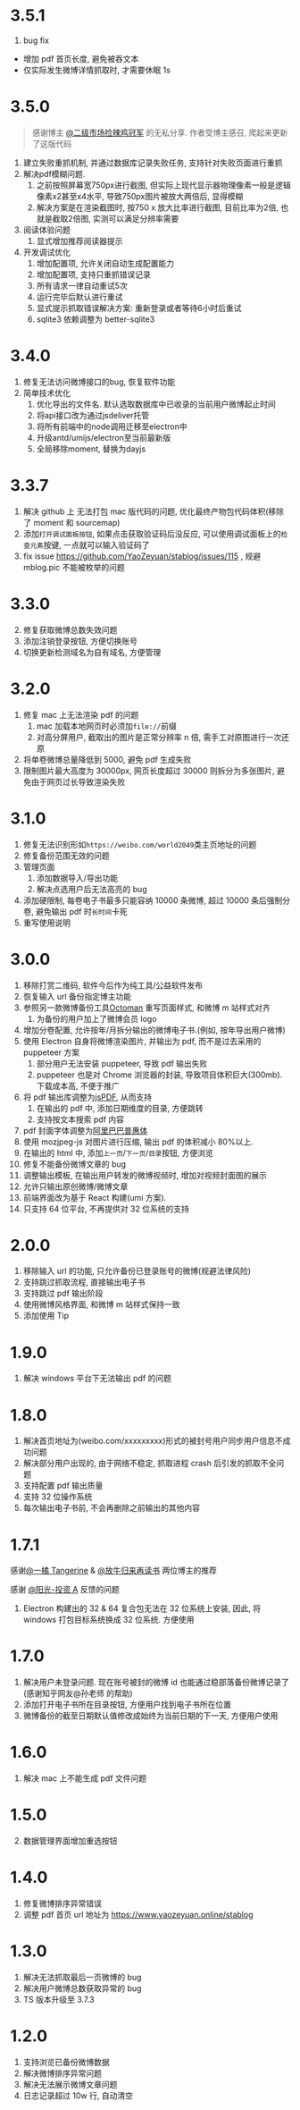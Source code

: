 # 3.5.1

1.  bug fix
- 增加 pdf 首页长度, 避免被吞文本 
- 仅实际发生微博详情抓取时, 才需要休眠 1s

# 3.5.0

> 感谢博主 [@二级市场捡辣鸡冠军](https://weibo.com/u/7519797263) 的无私分享. 作者受博主感召, 爬起来更新了这版代码 

1.  建立失败重抓机制, 并通过数据库记录失败任务, 支持针对失败页面进行重抓
2.  解决pdf模糊问题. 
    1.  之前按照屏幕宽750px进行截图, 但实际上现代显示器物理像素一般是逻辑像素x2甚至x4水平, 导致750px图片被放大两倍后, 显得模糊
    2.  解决方案是在渲染截图时, 按750 x 放大比率进行截图, 目前比率为2倍, 也就是截取2倍图, 实测可以满足分辨率需要
3.  阅读体验问题
    1.  显式增加推荐阅读器提示
4.  开发调试优化
    1.  增加配置项, 允许关闭自动生成配置能力
    2.  增加配置项, 支持只重抓错误记录
    3.  所有请求一律自动重试5次
    4.  运行完毕后默认进行重试
    5.  显式提示抓取错误解决方案: 重新登录或者等待6小时后重试
    6.  sqlite3 依赖调整为 better-sqlite3

# 3.4.0

1.  修复无法访问微博接口的bug, 恢复软件功能
2.  简单技术优化
    1.  优化导出的文件名. 默认选取数据库中已收录的当前用户微博起止时间
    2.  将api接口改为通过jsdeliver托管
    3.  将所有前端中的node调用迁移至electron中
    4.  升级antd/umijs/electron至当前最新版
    5.  全局移除moment, 替换为dayjs

# 3.3.7

1.  解决 github 上 无法打包 mac 版代码的问题, 优化最终产物包代码体积(移除了 moment 和 sourcemap)
2.  添加`打开调试面板按钮`, 如果点击获取验证码后没反应, 可以使用调试面板上的`检查元素`按键, 一点就可以输入验证码了
3.  fix issue https://github.com/YaoZeyuan/stablog/issues/115 , 规避 mblog.pic 不能被枚举的问题

# 3.3.0

2.  修复获取微博总数失效问题
3.  添加注销登录按钮, 方便切换账号
4.  切换更新检测域名为自有域名, 方便管理

# 3.2.0

1.  修复 mac 上无法渲染 pdf 的问题
    1.  mac 加载本地网页时必须加`file://`前缀
    2.  对高分屏用户, 截取出的图片是正常分辨率 n 倍, 需手工对原图进行一次还原
2.  将单卷微博总量降低到 5000, 避免 pdf 生成失败
3.  限制图片最大高度为 30000px, 网页长度超过 30000 则拆分为多张图片, 避免由于网页过长导致渲染失败

# 3.1.0

1.  修复无法识别形如`https://weibo.com/world2049`类主页地址的问题
2.  修复备份范围无效的问题
3.  管理页面
    1.  添加数据导入/导出功能
    2.  解决点选用户后无法高亮的 bug
4.  添加硬限制, 每卷电子书最多只能容纳 10000 条微博, 超过 10000 条后强制分卷, 避免输出 pdf 时`长时间`卡死
5.  重写使用说明

# 3.0.0

1.  移除打赏二维码, 软件今后作为纯工具/公益软件发布
2.  恢复输入 url 备份指定博主功能
3.  参照另一款微博备份工具[Octoman](https://chrome.google.com/webstore/detail/octoman%E5%BE%AE%E5%8D%9A%E5%A4%87%E4%BB%BD/pojodomdlpobompicdllljgiomnfpmho?hl=zh-CN) 重写页面样式, 和微博 m 站样式对齐
    1.  为备份的用户加上了微博会员 logo
4.  增加分卷配置, 允许按年/月拆分输出的微博电子书.(例如, 按年导出用户微博)
5.  使用 Electron 自身将微博渲染图片, 并输出为 pdf, 而不是过去采用的 puppeteer 方案
    1.  部分用户无法安装 puppeteer, 导致 pdf 输出失败
    2.  puppeteer 也是对 Chrome 浏览器的封装, 导致项目体积巨大(300mb). 下载成本高, 不便于推广
6.  将 pdf 输出库调整为[jsPDF](https://github.com/MrRio/jsPDF), 从而支持
    1.  在输出的 pdf 中, 添加日期维度的目录, 方便跳转
    2.  支持按文本搜索 pdf 内容
7.  pdf 封面字体调整为[阿里巴巴普惠体](https://ics.alibaba.com/project/Hn8mXx)
8.  使用 mozjpeg-js 对图片进行压缩, 输出 pdf 的体积减小 80%以上.
9.  在输出的 html 中, 添加`上一页`/`下一页`/`目录`按钮, 方便浏览
10. 修复不能备份微博文章的 bug
11. 调整输出模板, 在输出用户转发的微博视频时, 增加对视频封面图的展示
12. 允许只输出原创微博/微博文章
13. 前端界面改为基于 React 构建(umi 方案).
14. 只支持 64 位平台, 不再提供对 32 位系统的支持

# 2.0.0

1.  移除输入 url 的功能, 只允许备份已登录账号的微博(规避法律风险)
2.  支持跳过抓取流程, 直接输出电子书
3.  支持跳过 pdf 输出阶段
4.  使用微博风格界面, 和微博 m 站样式保持一致
5.  添加使用 Tip

# 1.9.0

1.  解决 windows 平台下无法输出 pdf 的问题

# 1.8.0

1.  解决首页地址为(weibo.com/xxxxxxxxx)形式的被封号用户同步用户信息不成功问题
2.  解决部分用户出现的, 由于网络不稳定, 抓取进程 crash 后引发的抓取不全问题
3.  支持配置 pdf 输出质量
4.  支持 32 位操作系统
5.  每次输出电子书前, 不会再删除之前输出的其他内容

# 1.7.1

感谢[@一橘 Tangerine](https://weibo.com/u/3704028532) & [@放牛归来再读书](https://www.weibo.com/u/2136367523) 两位博主的推荐

感谢 [@阳光-投资 A](https://www.weibo.com/u/6857118784) 反馈的问题

1.  Electron 构建出的 32 & 64 复合包无法在 32 位系统上安装, 因此, 将 windows 打包目标系统换成 32 位系统. 方便使用

# 1.7.0

1.  解决用户未登录问题. 现在账号被封的微博 id 也能通过稳部落备份微博记录了(感谢知乎网友@孙老师 的帮助)
2.  添加打开电子书所在目录按钮, 方便用户找到电子书所在位置
3.  微博备份的截至日期默认值修改成始终为当前日期的下一天, 方便用户使用

# 1.6.0

1.  解决 mac 上不能生成 pdf 文件问题

# 1.5.0

2.  数据管理界面增加重选按钮

# 1.4.0

1.  修复微博排序异常错误
2.  调整 pdf 首页 url 地址为 https://www.yaozeyuan.online/stablog

# 1.3.0

1.  解决无法抓取最后一页微博的 bug
2.  解决用户微博总数获取异常的 bug
3.  TS 版本升级至 3.7.3

# 1.2.0

1.  支持浏览已备份微博数据
2.  解决微博排序异常问题
3.  解决无法展示微博文章问题
4.  日志记录超过 10w 行, 自动清空
